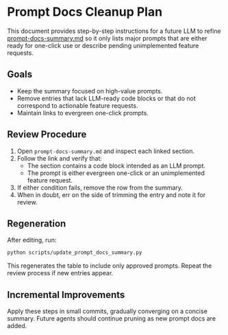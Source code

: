 # Prompt Docs Cleanup Plan

This document provides step-by-step instructions for a future LLM to refine
[prompt-docs-summary.md](prompt-docs-summary.md) so it only lists major prompts
that are either ready for one-click use or describe pending unimplemented feature
requests.

## Goals
- Keep the summary focused on high-value prompts.
- Remove entries that lack LLM-ready code blocks or that do not correspond to
  actionable feature requests.
- Maintain links to evergreen one-click prompts.

## Review Procedure
1. Open `prompt-docs-summary.md` and inspect each linked section.
2. Follow the link and verify that:
   - The section contains a code block intended as an LLM prompt.
   - The prompt is either evergreen one-click or an unimplemented feature request.
3. If either condition fails, remove the row from the summary.
4. When in doubt, err on the side of trimming the entry and note it for review.

## Regeneration
After editing, run:

```bash
python scripts/update_prompt_docs_summary.py
```

This regenerates the table to include only approved prompts. Repeat the review
process if new entries appear.

## Incremental Improvements
Apply these steps in small commits, gradually converging on a concise summary.
Future agents should continue pruning as new prompt docs are added.
